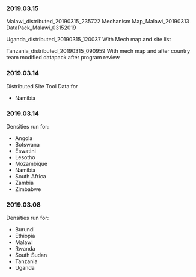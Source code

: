 ### 2019.03.15

Malawi_distributed_20190315_235722
  Mechanism Map_Malawi_20190313 
  DataPack_Malawi_03152019

Uganda_distributed_20190315_120037
  With Mech map and site list

Tanzania_distributed_20190315_090959
  With mech map and after country team modified datapack after program review

### 2019.03.14

Distributed Site Tool Data for
- Namibia

### 2019.03.14

Densities run for:
- Angola
- Botswana
- Eswatini
- Lesotho
- Mozambique
- Namibia
- South Africa
- Zambia
- Zimbabwe

### 2019.03.08

Densities run for:
- Burundi
- Ethiopia
- Malawi
- Rwanda
- South Sudan
- Tanzania
- Uganda
